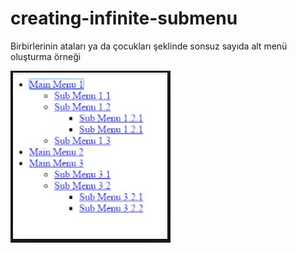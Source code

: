 # creating-infinite-submenu

Birbirlerinin ataları ya da çocukları şeklinde sonsuz sayıda alt menü oluşturma örneği


![submenu](parentchild.JPG)
